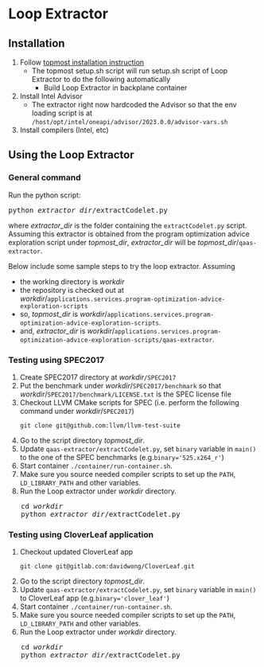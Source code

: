 Loop Extractor
==============

Installation
-------------------------
1. Follow [topmost installation instruction](../README.md)
   - The topmost setup.sh script will run setup.sh script of Loop Extractor to do the following automatically
     - Build Loop Extractor in backplane container
2. Install Intel Advisor
   - The extractor right now hardcoded the Advisor so that the env loading script is at `/host/opt/intel/oneapi/advisor/2023.0.0/advisor-vars.sh`
3. Install compilers (Intel, etc)

Using the Loop Extractor
------------------------

### General command
Run the python script:
<pre>
python <i>extractor_dir</i>/extractCodelet.py
</pre>
where _extractor_dir_ is the folder containing the `extractCodelet.py` script.  Assuming this extractor is obtained from the program optimization advice exploration script under _topmost_dir_, _extractor_dir_ will be _topmost_dir_/`qaas-extractor`.

Below include some sample steps to try the loop extractor.  Assuming 
- the working directory is _workdir_ 
- the repository is checked out at _workdir_/`applications.services.program-optimization-advice-exploration-scripts`
- so,  _topmost_dir_ is _workdir_/`applications.services.program-optimization-advice-exploration-scripts`.
- and, _extractor_dir_ is  _workdir_/`applications.services.program-optimization-advice-exploration-scripts/qaas-extractor`.


### Testing using SPEC2017

1. Create SPEC2017 directory at _workdir_`/SPEC2017`
2. Put the benchmark under _workdir_/`SPEC2017/benchmark` so that _workdir_/`SPEC2017/benchmark/LICENSE.txt` is the SPEC license file
3. Checkout LLVM CMake scripts for SPEC (i.e. perform the following command under _workdir_/`SPEC2017`)
   ```
   git clone git@github.com:llvm/llvm-test-suite
   ```
4. Go to the script directory _topmost_dir_.
5. Update `qaas-extractor/extractCodelet.py`, set `binary` variable in `main()` to the one of the SPEC benchmarks (e.g.`binary='525.x264_r'`)
6. Start container `./container/run-container.sh`.
7. Make sure you source needed compiler scripts to set up the `PATH`, `LD_LIBRARY_PATH` and other variables.
8. Run the Loop extractor under _workdir_ directory.
<pre>
   cd <i>workdir</i>
   python <i>extractor_dir</i>/extractCodelet.py
</pre>

### Testing using CloverLeaf application

1. Checkout updated CloverLeaf app 
   ```
   git clone git@gitlab.com:davidwong/CloverLeaf.git
   ```
2. Go to the script directory _topmost_dir_.
3. Update `qaas-extractor/extractCodelet.py`, set `binary` variable in `main()` to CloverLeaf app (e.g.`binary='clover_leaf'`)
4. Start container `./container/run-container.sh`.
5. Make sure you source needed compiler scripts to set up the `PATH`, `LD_LIBRARY_PATH` and other variables.
6. Run the Loop extractor under _workdir_ directory.
<pre>
   cd <i>workdir</i>
   python <i>extractor_dir</i>/extractCodelet.py
</pre>
